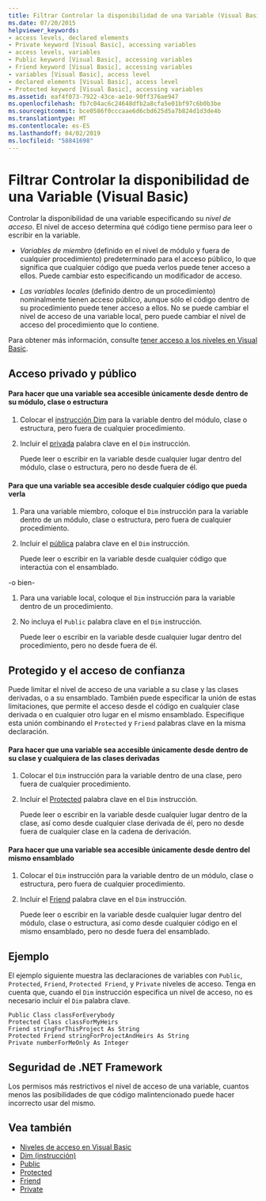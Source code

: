 ```yaml
---
title: Filtrar Controlar la disponibilidad de una Variable (Visual Basic)
ms.date: 07/20/2015
helpviewer_keywords:
- access levels, declared elements
- Private keyword [Visual Basic], accessing variables
- access levels, variables
- Public keyword [Visual Basic], accessing variables
- Friend keyword [Visual Basic], accessing variables
- variables [Visual Basic], access level
- declared elements [Visual Basic], access level
- Protected keyword [Visual Basic], accessing variables
ms.assetid: eaf4f073-7922-43ce-ae1e-90ff376ae947
ms.openlocfilehash: fb7c04ac6c24648dfb2a8cfa5e01bf97c6b0b3be
ms.sourcegitcommit: bce0586f0cccaae6d6cbd625d5a7b824d1d3de4b
ms.translationtype: MT
ms.contentlocale: es-ES
ms.lasthandoff: 04/02/2019
ms.locfileid: "58841698"
---
```

# <a name="how-to-control-the-availability-of-a-variable-visual-basic"></a>Filtrar Controlar la disponibilidad de una Variable (Visual Basic)
Controlar la disponibilidad de una variable especificando su *nivel de acceso*. El nivel de acceso determina qué código tiene permiso para leer o escribir en la variable.  
  
-   *Variables de miembro* (definido en el nivel de módulo y fuera de cualquier procedimiento) predeterminado para el acceso público, lo que significa que cualquier código que pueda verlos puede tener acceso a ellos. Puede cambiar esto especificando un modificador de acceso.  
  
-   *Las variables locales* (definido dentro de un procedimiento) nominalmente tienen acceso público, aunque sólo el código dentro de su procedimiento puede tener acceso a ellos. No se puede cambiar el nivel de acceso de una variable local, pero puede cambiar el nivel de acceso del procedimiento que lo contiene.  
  
 Para obtener más información, consulte [tener acceso a los niveles en Visual Basic](../../../../visual-basic/programming-guide/language-features/declared-elements/access-levels.md).  
  
## <a name="private-and-public-access"></a>Acceso privado y público  
  
#### <a name="to-make-a-variable-accessible-only-from-within-its-module-class-or-structure"></a>Para hacer que una variable sea accesible únicamente desde dentro de su módulo, clase o estructura  
  
1.  Colocar el [instrucción Dim](../../../../visual-basic/language-reference/statements/dim-statement.md) para la variable dentro del módulo, clase o estructura, pero fuera de cualquier procedimiento.  
  
2.  Incluir el [privada](../../../../visual-basic/language-reference/modifiers/private.md) palabra clave en el `Dim` instrucción.  
  
     Puede leer o escribir en la variable desde cualquier lugar dentro del módulo, clase o estructura, pero no desde fuera de él.  
  
#### <a name="to-make-a-variable-accessible-from-any-code-that-can-see-it"></a>Para que una variable sea accesible desde cualquier código que pueda verla  
  
1.  Para una variable miembro, coloque el `Dim` instrucción para la variable dentro de un módulo, clase o estructura, pero fuera de cualquier procedimiento.  
  
2.  Incluir el [pública](../../../../visual-basic/language-reference/modifiers/public.md) palabra clave en el `Dim` instrucción.  
  
     Puede leer o escribir en la variable desde cualquier código que interactúa con el ensamblado.  
  
 -o bien-  
  
1.  Para una variable local, coloque el `Dim` instrucción para la variable dentro de un procedimiento.  
  
2.  No incluya el `Public` palabra clave en el `Dim` instrucción.  
  
     Puede leer o escribir en la variable desde cualquier lugar dentro del procedimiento, pero no desde fuera de él.  
  
## <a name="protected-and-friend-access"></a>Protegido y el acceso de confianza  
 Puede limitar el nivel de acceso de una variable a su clase y las clases derivadas, o a su ensamblado. También puede especificar la unión de estas limitaciones, que permite el acceso desde el código en cualquier clase derivada o en cualquier otro lugar en el mismo ensamblado. Especifique esta unión combinando el `Protected` y `Friend` palabras clave en la misma declaración.  
  
#### <a name="to-make-a-variable-accessible-only-from-within-its-class-and-any-derived-classes"></a>Para hacer que una variable sea accesible únicamente desde dentro de su clase y cualquiera de las clases derivadas  
  
1.  Colocar el `Dim` instrucción para la variable dentro de una clase, pero fuera de cualquier procedimiento.  
  
2.  Incluir el [Protected](../../../../visual-basic/language-reference/modifiers/protected.md) palabra clave en el `Dim` instrucción.  
  
     Puede leer o escribir en la variable desde cualquier lugar dentro de la clase, así como desde cualquier clase derivada de él, pero no desde fuera de cualquier clase en la cadena de derivación.  
  
#### <a name="to-make-a-variable-accessible-only-from-within-the-same-assembly"></a>Para hacer que una variable sea accesible únicamente desde dentro del mismo ensamblado  
  
1.  Colocar el `Dim` instrucción para la variable dentro de un módulo, clase o estructura, pero fuera de cualquier procedimiento.  
  
2.  Incluir el [Friend](../../../../visual-basic/language-reference/modifiers/friend.md) palabra clave en el `Dim` instrucción.  
  
     Puede leer o escribir en la variable desde cualquier lugar dentro del módulo, clase o estructura, así como desde cualquier código en el mismo ensamblado, pero no desde fuera del ensamblado.  
  
## <a name="example"></a>Ejemplo  
 El ejemplo siguiente muestra las declaraciones de variables con `Public`, `Protected`, `Friend`, `Protected Friend`, y `Private` niveles de acceso. Tenga en cuenta que, cuando el `Dim` instrucción especifica un nivel de acceso, no es necesario incluir el `Dim` palabra clave.  
  
```  
Public Class classForEverybody  
Protected Class classForMyHeirs  
Friend stringForThisProject As String  
Protected Friend stringForProjectAndHeirs As String  
Private numberForMeOnly As Integer  
```  
  
## <a name="net-framework-security"></a>Seguridad de .NET Framework  
 Los permisos más restrictivos el nivel de acceso de una variable, cuantos menos las posibilidades de que código malintencionado puede hacer incorrecto usar del mismo.  
  
## <a name="see-also"></a>Vea también

- [Niveles de acceso en Visual Basic](../../../../visual-basic/programming-guide/language-features/declared-elements/access-levels.md)
- [Dim (instrucción)](../../../../visual-basic/language-reference/statements/dim-statement.md)
- [Public](../../../../visual-basic/language-reference/modifiers/public.md)
- [Protected](../../../../visual-basic/language-reference/modifiers/protected.md)
- [Friend](../../../../visual-basic/language-reference/modifiers/friend.md)
- [Private](../../../../visual-basic/language-reference/modifiers/private.md)
